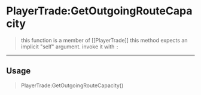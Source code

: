 # PlayerTrade:GetOutgoingRouteCapacity
> this function is a member of [[PlayerTrade]]
> this method expects an implicit "self" argument. invoke it with `:`
-----
## Usage
> PlayerTrade:GetOutgoingRouteCapacity()
